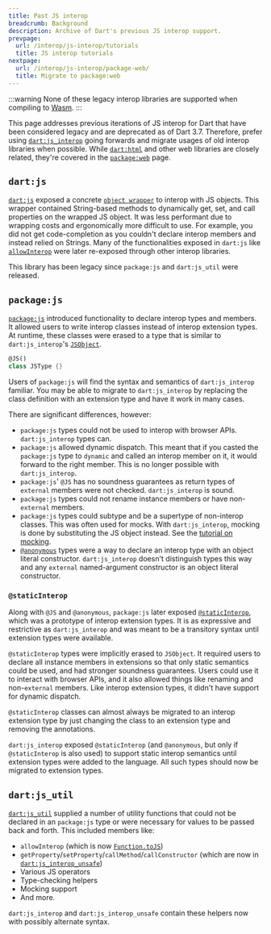 ```yaml
---
title: Past JS interop
breadcrumb: Background
description: Archive of Dart's previous JS interop support.
prevpage:
  url: /interop/js-interop/tutorials
  title: JS interop tutorials
nextpage:
  url: /interop/js-interop/package-web/
  title: Migrate to package:web
---
```


:::warning
None of these legacy interop libraries are supported when compiling to [Wasm][].
:::

This page addresses previous iterations of JS interop for Dart that
have been considered legacy and are deprecated as of Dart 3.7.
Therefore, prefer using [`dart:js_interop`][] going forwards and
migrate usages of old interop libraries when possible.
While [`dart:html`][] and other web libraries are closely related,
they're covered in the [`package:web`][] page.

[`dart:js_interop`]: {{site.dart-api}}/dart-js_interop/dart-js_interop-library.html
[`dart:html`]: {{site.dart-api}}/dart-html/dart-html-library.html
[`package:web`]: /interop/js-interop/package-web

## `dart:js`

[`dart:js`] exposed a concrete [`object wrapper`] to interop with JS objects.
This wrapper contained String-based methods to dynamically get, set, and call
properties on the wrapped JS object. It was less performant due to wrapping
costs and ergonomically more difficult to use. For example, you did not get
code-completion as you couldn't declare interop members and instead relied on
Strings. Many of the functionalities exposed in `dart:js` like [`allowInterop`]
were later re-exposed through other interop libraries.

This library has been legacy since
`package:js` and `dart:js_util` were released.

## `package:js`

[`package:js`] introduced functionality to declare interop types and members.
It allowed users to write interop classes instead of interop extension types. At
runtime, these classes were erased to a type that is similar to
`dart:js_interop`'s [`JSObject`].

```dart
@JS()
class JSType {}
```

Users of `package:js` will find the syntax and semantics of `dart:js_interop`
familiar. You may be able to migrate to `dart:js_interop` by replacing the class
definition with an extension type and have it work in many cases.

There are significant differences, however:

- `package:js` types could not be used to interop with browser APIs.
  `dart:js_interop` types can.
- `package:js` allowed dynamic dispatch. This meant that if you casted the
  `package:js` type to `dynamic` and called an interop member on it, it would
  forward to the right member. This is no longer possible with
  `dart:js_interop`.
- `package:js`' `@JS` has no soundness guarantees as return types of
  `external` members were not checked. `dart:js_interop` is sound.
- `package:js` types could not rename instance members or have non-`external`
  members.
- `package:js` types could subtype and be a supertype of non-interop classes.
  This was often used for mocks. With `dart:js_interop`, mocking is done by
  substituting the JS object instead. See the [tutorial on mocking].
- [`@anonymous`] types were a way to declare an interop type with an object
  literal constructor. `dart:js_interop` doesn't distinguish types this way and
  any `external` named-argument constructor is an object literal constructor.

### `@staticInterop`

Along with `@JS` and `@anonymous`, `package:js` later exposed
[`@staticInterop`], which was a prototype of interop extension types. It is as
expressive and restrictive as `dart:js_interop` and was meant to be a
transitory syntax until extension types were available.

`@staticInterop` types were implicitly erased to `JSObject`. It required users
to declare all instance members in extensions so that only static semantics
could be used, and had stronger soundness guarantees. Users could use it to
interact with browser APIs, and it also allowed things like renaming and
non-`external` members. Like interop extension types, it didn't have support for
dynamic dispatch.

`@staticInterop` classes can almost always be migrated to an interop extension
type by just changing the class to an extension type and removing the
annotations.

`dart:js_interop` exposed `@staticInterop` (and `@anonymous`, but only if
`@staticInterop` is also used) to support static interop semantics until
extension types were added to the language. All such types should now be
migrated to extension types.

## `dart:js_util`

[`dart:js_util`] supplied a number of utility functions that could not be
declared in an `package:js` type or were necessary for values to be passed back
and forth. This included members like:

- `allowInterop` (which is now [`Function.toJS`])
- `getProperty`/`setProperty`/`callMethod`/`callConstructor` (which are now in
  [`dart:js_interop_unsafe`])
- Various JS operators
- Type-checking helpers
- Mocking support
- And more.

`dart:js_interop` and `dart:js_interop_unsafe` contain these helpers now with
possibly alternate syntax.


[`dart:js`]: {{site.dart-api}}/dart-js/dart-js-library.html
[`object wrapper`]: {{site.dart-api}}/dart-js/JsObject-class.html
[`allowInterop`]: {{site.dart-api}}/dart-js_util/allowInterop.html
[`package:js`]: {{site.pub-pkg}}/js
[`JSObject`]: {{site.dart-api}}/dart-js_interop/JSObject-extension-type.html
[tutorial on mocking]: /interop/js-interop/mock
[`@anonymous`]: {{site.repo.dart.sdk}}/blob/main/sdk/lib/js/_js_annotations.dart#L40
[`@staticInterop`]: {{site.repo.dart.sdk}}/blob/main/sdk/lib/js/_js_annotations.dart#L48
[`dart:js_util`]: {{site.dart-api}}/dart-js_util/dart-js_util-library.html
[`Function.toJS`]: {{site.dart-api}}/dart-js_interop/FunctionToJSExportedDartFunction/toJS.html
[`dart:js_interop_unsafe`]: {{site.dart-api}}/dart-js_interop_unsafe/dart-js_interop_unsafe-library.html
[Wasm]: /web/wasm
